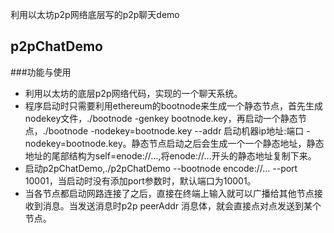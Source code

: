 利用以太坊p2p网络底层写的p2p聊天demo

## p2pChatDemo

###功能与使用
* 利用以太坊的底层p2p网络代码，实现的一个聊天系统。
* 程序启动时只需要利用ethereum的bootnode来生成一个静态节点，首先生成nodekey文件，./bootnode -genkey bootnode.key，再启动一个静态节点，./bootnode -nodekey=bootnode.key --addr 启动机器ip地址:端口 -nodekey=bootnode.key。静态节点启动之后会生成一个一个静态地址，静态地址的尾部结构为self=enode://...,将enode://...开头的静态地址复制下来。
* 启动p2pChatDemo,./p2pChatDemo --bootnode encode://... --port 10001，当启动时没有添加port参数时，默认端口为10001。
* 当各节点都启动网路连接了之后，直接在终端上输入就可以广播给其他节点接收到消息。当发送消息时p2p peerAddr 消息体，就会直接点对点发送到某个节点。

 
